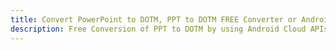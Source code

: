 ---title: Convert PowerPoint to DOTM, PPT to DOTM FREE Converter or Android SDKdescription: Free Conversion of PPT to DOTM by using Android Cloud APIs & SDKs. Also Create, Edit & Render Microsoft Word & OpenOffice documents in the Cloud.---